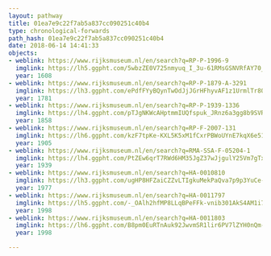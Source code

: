```yaml
---
layout: pathway
title: 01ea7e9c22f7ab5a837cc090251c40b4
type: chronological-forwards
path_hash: 01ea7e9c22f7ab5a837cc090251c40b4
date: 2018-06-14 14:41:33
objects:
- weblink: https://www.rijksmuseum.nl/en/search?q=RP-P-1996-9
  imglink: https://lh5.ggpht.com/5wbzZE0V725nmyuq_I_3u-61RMsGSNVRfAY70_HMYMex-nCiikMBHFgTY1L2Ro3JsHX58P3bGr6vQfpi8CXi_ul8BQ=s200
  year: 1608
- weblink: https://www.rijksmuseum.nl/en/search?q=RP-P-1879-A-3291
  imglink: https://lh3.ggpht.com/ePdfFYyBQynTwOdJjJGrHFhyvAF1z1UrmlTr8QtDPWFFgpE_3V4Z_RGpSX9xkyGAsKtrB3u6OEQNGI50iCAqSV2q5CY=s200
  year: 1781
- weblink: https://www.rijksmuseum.nl/en/search?q=RP-P-1939-1336
  imglink: https://lh4.ggpht.com/pTJgNKWcAHptmmIUQfspuk_JRnz6a3gg8b9SVRRE4iQBcn1eV8ldsbJKn1YXKevFPH2jH_OsM-d11xM8mOp2ADjuIPYC=s200
  year: 1858
- weblink: https://www.rijksmuseum.nl/en/search?q=RP-F-2007-131
  imglink: https://lh6.ggpht.com/kzF7tpKe-KXL5K5xM1fCxrPBWoUYnE7kqX6e51i3ube0NJcmxDaCe0-wGeuX3S-RVZKRebg9EuYdaf9OTPhZmb-5heSD=s200
  year: 1905
- weblink: https://www.rijksmuseum.nl/en/search?q=RMA-SSA-F-05204-1
  imglink: https://lh4.ggpht.com/PtZEw6qrT7RWd6HM35JgZ37wJjgulY25Vm7gTxZYV_RUZKtNRPYGavUuNT7_E8IelabL8XmVvcO0f-ktIoLhn1mjeJ7X=s200
  year: 1939
- weblink: https://www.rijksmuseum.nl/en/search?q=HA-0010810
  imglink: https://lh3.ggpht.com/ugHP8HFZaiCZZvLTIgkuMekPaQva7p9p3YuCe-ght3SssfM19ht23ThCJUf4bBzhIdcPAvTKWk7qOLxDHIWXDeCHlRA=s200
  year: 1977
- weblink: https://www.rijksmuseum.nl/en/search?q=HA-0011797
  imglink: https://lh5.ggpht.com/-_OAlh2hfMP8LLqBPeFFk-vnib301AkS4AM1i7hP_SwpV9OqOargig487YjRdkV1uAUItnKtsKVtp5p0HFVfRYydY8Wc=s200
  year: 1998
- weblink: https://www.rijksmuseum.nl/en/search?q=HA-0011803
  imglink: https://lh6.ggpht.com/B8pm0EuRTnAuk92JwvmSR1lir6PV7lZYH0nQm-JiK1zgFveXcdOlkERJSXD8DYnBAqTJGfYSPHyiCxZCbhllqIMDnHE=s200
  year: 1998

---
```

